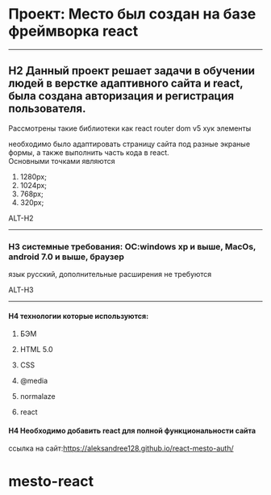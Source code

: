 
# Проект: Место был создан на базе фреймворка react
-------   

## H2 Данный проект решает задачи в обучении людей в верстке адаптивного сайта и react, была создана авторизация и регистрация пользователя.
Рассмотрены такие библиотеки как react router dom v5
хук элементы

необходимо было адаптировать страницу сайта под разные экраные формы, а также выполнить часть кода в react.  
Основными точками являются

1. 1280px;  
2. 1024px;  
3. 768px;  
4. 320px;     

ALT-H2   

-------   

### H3 системные требования: OC:windows xp и выше, MacOs, android 7.0 и выше, браузер   

язык русский, дополнительные расширения не требуются   

ALT-H3   

-------   

#### H4 технологии которые используются:   

1. БЭМ   

2. HTML 5.0   

3. CSS

4. @media 

5. normalaze

6. react

#### H4  Необходимо добавить react для полной функциональности сайта  
ссылка на сайт:https://aleksandree128.github.io/react-mesto-auth/

# mesto-react

